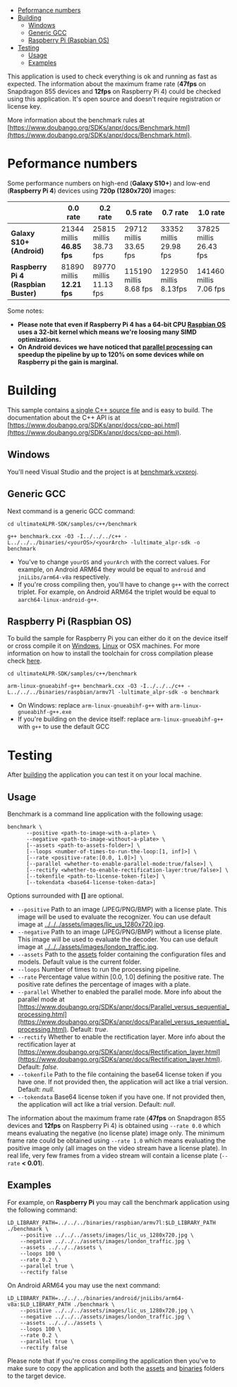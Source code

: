 - [Peformance numbers](#peformance-numbers)
- [Building](#building)
  - [Windows](#building-windows)
  - [Generic GCC](#building-generic-gcc)
  - [Raspberry Pi (Raspbian OS)](#building-rpi)
- [Testing](#testing)
  - [Usage](#testing-usage)
  - [Examples](#testing-examples)


This application is used to check everything is ok and running as fast as expected. 
The information about the maximum frame rate (**47fps** on Snapdragon 855 devices and **12fps** on Raspberry Pi 4) could be checked using this application. 
It's open source and doesn't require registration or license key.

More information about the benchmark rules at [https://www.doubango.org/SDKs/anpr/docs/Benchmark.html](https://www.doubango.org/SDKs/anpr/docs/Benchmark.html).

<a name="peformance-numbers"></a>
# Peformance numbers #

Some performance numbers on high-end (**Galaxy S10+**) and low-end (**Raspberry Pi 4**) devices using **720p (1280x720)** images:

|  | 0.0 rate | 0.2 rate | 0.5 rate | 0.7 rate | 1.0 rate |
|-------- | --- | --- | --- | --- | --- |
| **Galaxy S10+ (Android)** | 21344 millis <br/> **46.85 fps** | 25815 millis <br/> 38.73 fps | 29712 millis <br/> 33.65 fps | 33352 millis <br/> 29.98 fps | 37825 millis <br/> 26.43 fps |
| **Raspberry Pi 4 (Raspbian Buster)** | 81890 millis <br />**12.21 fps** | 89770 millis <br/> 11.13 fps | 115190 millis <br/> 8.68 fps | 122950 millis <br/> 8.13fps | 141460 millis <br/> 7.06 fps |

Some notes:
- **Please note that even if Raspberry Pi 4 has a 64-bit CPU [Raspbian OS](https://en.wikipedia.org/wiki/Raspbian>) uses a 32-bit kernel which means we're loosing many SIMD optimizations.**
- **On Android devices we have noticed that [parallel processing](https://www.doubango.org/SDKs/anpr/docs/Parallel_versus_sequential_processing.html) can speedup the pipeline by up to 120% on some devices while on Raspberry pi the gain is marginal.**

<a name="building"></a>
# Building #

This sample contains [a single C++ source file](benchmark.cxx) and is easy to build. The documentation about the C++ API is at [https://www.doubango.org/SDKs/anpr/docs/cpp-api.html](https://www.doubango.org/SDKs/anpr/docs/cpp-api.html).

<a name="building-windows"></a>
## Windows ##
You'll need Visual Studio and the project is at [benchmark.vcxproj](benchmark.vcxproj).

<a name="building-generic-gcc"></a>
## Generic GCC ##
Next command is a generic GCC command:
```
cd ultimateALPR-SDK/samples/c++/benchmark

g++ benchmark.cxx -O3 -I../../../c++ -L../../../binaries/<yourOS>/<yourArch> -lultimate_alpr-sdk -o benchmark
```
- You've to change `yourOS` and  `yourArch` with the correct values. For example, on Android ARM64 they would be equal to `android` and `jniLibs/arm64-v8a` respectively.
- If you're cross compiling then, you'll have to change `g++` with the correct triplet. For example, on Android ARM64 the triplet would be equal to `aarch64-linux-android-g++`.

<a name="building-rpi"></a>
## Raspberry Pi (Raspbian OS) ##

To build the sample for Raspberry Pi you can either do it on the device itself or cross compile it on [Windows](#cross-compilation-rpi-install-windows), [Linux](#cross-compilation-rpi-install-ubunt) or OSX machines. 
For more information on how to install the toolchain for cross compilation please check [here](../README.md#cross-compilation-rpi).

```
cd ultimateALPR-SDK/samples/c++/benchmark

arm-linux-gnueabihf-g++ benchmark.cxx -O3 -I../../../c++ -L../../../binaries/raspbian/armv7l -lultimate_alpr-sdk -o benchmark
```
- On Windows: replace `arm-linux-gnueabihf-g++` with `arm-linux-gnueabihf-g++.exe`
- If you're building on the device itself: replace `arm-linux-gnueabihf-g++` with `g++` to use the default GCC

<a name="testing"></a>
# Testing #
After [building](#building) the application you can test it on your local machine.

<a name="testing-usage"></a>
## Usage ##

Benchmark is a command line application with the following usage:
```
benchmark \
      --positive <path-to-image-with-a-plate> \
      --negative <path-to-image-without-a-plate> \
      [--assets <path-to-assets-folder>] \
      [--loops <number-of-times-to-run-the-loop:[1, inf]>] \
      [--rate <positive-rate:[0.0, 1.0]>] \
      [--parallel <whether-to-enable-parallel-mode:true/false>] \
      [--rectify <whether-to-enable-rectification-layer:true/false>] \
      [--tokenfile <path-to-license-token-file>] \
      [--tokendata <base64-license-token-data>]
```
Options surrounded with **[]** are optional.
- `--positive` Path to an image (JPEG/PNG/BMP) with a license plate. This image will be used to evaluate the recognizer. You can use default image at [../../../assets/images/lic_us_1280x720.jpg](../../../assets/images/lic_us_1280x720.jpg).
- `--negative` Path to an image (JPEG/PNG/BMP) without a license plate. This image will be used to evaluate the decoder. You can use default image at [../../../assets/images/london_traffic.jpg](../../../assets/images/london_traffic.jpg).
- `--assets` Path to the [assets](../../../assets) folder containing the configuration files and models. Default value is the current folder.
- `--loops` Number of times to run the processing pipeline.
- `--rate` Percentage value within [0.0, 1.0] defining the positive rate. The positive rate defines the percentage of images with a plate.
- `--parallel` Whether to enabled the parallel mode. More info about the parallel mode at [https://www.doubango.org/SDKs/anpr/docs/Parallel_versus_sequential_processing.html](https://www.doubango.org/SDKs/anpr/docs/Parallel_versus_sequential_processing.html). Default: *true*.
- `--rectify` Whether to enable the rectification layer. More info about the rectification layer at [https://www.doubango.org/SDKs/anpr/docs/Rectification_layer.html](https://www.doubango.org/SDKs/anpr/docs/Rectification_layer.html). Default: *false*.
- `--tokenfile` Path to the file containing the base64 license token if you have one. If not provided then, the application will act like a trial version. Default: *null*.
- `--tokendata` Base64 license token if you have one. If not provided then, the application will act like a trial version. Default: *null*.

The information about the maximum frame rate (**47fps** on Snapdragon 855 devices and **12fps** on Raspberry Pi 4) is obtained using `--rate 0.0` which means evaluating the negative (no license plate) image only. The minimum frame rate could be obtained using `--rate 1.0` which means evaluating the positive image only (all images on the video stream have a license plate). In real life, very few frames from a video stream will contain a license plate (`--rate` **< 0.01**).

<a name="testing-examples"></a>
## Examples ##

For example, on **Raspberry Pi** you may call the benchmark application using the following command:
```
LD_LIBRARY_PATH=../../../binaries/raspbian/armv7l:$LD_LIBRARY_PATH ./benchmark \
    --positive ../../../assets/images/lic_us_1280x720.jpg \
    --negative ../../../assets/images/london_traffic.jpg \
    --assets ../../../assets \
    --loops 100 \
    --rate 0.2 \
    --parallel true \
    --rectify false
```
On Android ARM64 you may use the next command:
```
LD_LIBRARY_PATH=../../../binaries/android/jniLibs/arm64-v8a:$LD_LIBRARY_PATH ./benchmark \
    --positive ../../../assets/images/lic_us_1280x720.jpg \
    --negative ../../../assets/images/london_traffic.jpg \
    --assets ../../../assets \
    --loops 100 \
    --rate 0.2 \
    --parallel true \
    --rectify false
```

Please note that if you're cross compiling the application then you've to make sure to copy the application and both the [assets](../../../assets) and [binaries](../../../binaries) folders to the target device.


